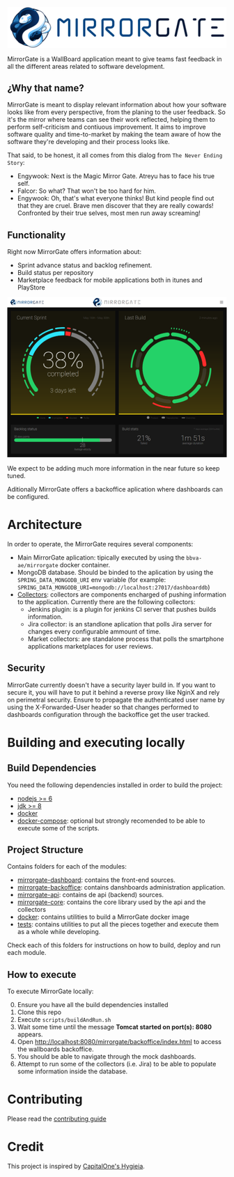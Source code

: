![MirrorGate](./docs/assets/logo.png)

MirrorGate is a WallBoard application meant to give teams fast feedback in all the different areas related to software development.

## ¿Why that name?

MirrorGate is meant to display relevant information about how your software looks like from every perspective, from the planing to the user feedback. So it's the mirror where teams can see their work reflected, helping them to perform self-criticism and contiuous improvement. It aims to improve software quality and time-to-market by making the team aware of how the software they're developing and their process looks like.

That said, to be honest, it all comes from this dialog from `The Never Ending Story`:

* Engywook: Next is the Magic Mirror Gate. Atreyu has to face his true self.
* Falcor: So what? That won't be too hard for him.
* Engywook: Oh, that's what everyone thinks! But kind people find out that they are cruel. Brave men discover that they are really cowards! Confronted by their true selves, most men run away screaming!

## Functionality

Right now MirrorGate offers information about:
- Sprint advance status and backlog refinement.
- Build status per repository
- Marketplace feedback for mobile applications both in itunes and PlayStore

![ScreenCatpure](./docs/assets/screencapture.png)

We expect to be adding much more information in the near future so keep tuned.

Aditionally MirrorGate offers a backoffice aplication where dashboards can be configured.

# Architecture

In order to operate, the MirrorGate requires several components:

- Main MirrorGate aplication: tipically executed by using the `bbva-ae/mirrorgate` docker container.
- MongoDB database. Should be binded to the aplication by using the `SPRING_DATA_MONGODB_URI` env variable (for example: `SPRING_DATA_MONGODB_URI=mongodb://localhost:27017/dashboarddb`)
- [Collectors](https://github.com/BBVA?utf8=%E2%9C%93&q=mirrorgate%20collector&type=&language=): collectors are components encharged of pushing information to the application. Currently there are the following collectors:
    - Jenkins plugin: is a plugin for jenkins CI server that pushes builds information.
    - Jira collector: is an standlone aplication that polls Jira server for changes every configurable ammount of time.
    - Market collectors: are standalone process that polls the smartphone applications marketplaces for user reviews.

## Security

MirrorGate currently doesn't have a security layer build in. If you want to secure it, you will have to put it behind a reverse proxy like NginX and rely on perimetral security. Ensure to propagate the authenticated user name by using the X-Forwarded-User header so that changes performed to dashboards configuration through the backoffice get the user tracked.

# Building and executing locally

## Build Dependencies

You need the following dependencies installed in order to build the project:

- [nodejs >= 6](https://nodejs.org)
- [jdk >= 8](http://openjdk.java.net/)
- [docker](https://www.docker.com/)
- [docker-compose](https://docs.docker.com/compose/): optional but strongly recomended to be able to execute some of the scripts.

## Project Structure

Contains folders for each of the modules:
- [mirrorgate-dashboard](./mirrorgate-dashboard/readme.md): contains the front-end sources.
- [mirrorgate-backoffice](./mirrorgate-backoffice/README.md): contains danshboards administration application.
- [mirrorgate-api](./mirrorgate-api/Readme.md): contains de api (backend) sources.
- [mirrorgate-core](./mirrorgate-core/Readme.md): contains the core library used by the api and the collectors
- [docker](./docker/README.md): contains utilities to build a MirrorGate docker image
- [tests](./tests/README.md): contains utilities to put all the pieces together and execute them as a whole while developing.

Check each of this folders for instructions on how to build, deploy and run each module.

## How to execute

To execute MirrorGate locally:

0. Ensure you have all the build dependencies installed
1. Clone this repo
2. Execute `scripts/buildAndRun.sh`
3. Wait some time until the message **Tomcat started on port(s): 8080** appears.
3. Open [http://localhost:8080/mirrorgate/backoffice/index.html](http://localhost:8080/mirrorgate/backoffice/index.html) to access the wallboards backoffice.
4. You should be able to navigate through the mock dashboards.
5. Attempt to run some of the collectors (i.e. Jira) to be able to populate some information inside the database.

# Contributing

Please read the [contributing guide](./CONTRIBUTING.md)

# Credit

This project is inspired by [CapitalOne's Hygieia](https://github.com/capitalone/Hygieia).
